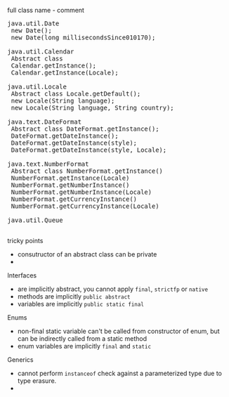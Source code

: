 
full class name - comment

<pre>
java.util.Date
 new Date();
 new Date(long millisecondsSince010170);

java.util.Calendar
 Abstract class
 Calendar.getInstance();
 Calendar.getInstance(Locale);                                                            

java.util.Locale
 Abstract class Locale.getDefault();
 new Locale(String language);
 new Locale(String language, String country);

java.text.DateFormat
 Abstract class DateFormat.getInstance();
 DateFormat.getDateInstance();
 DateFormat.getDateInstance(style);
 DateFormat.getDateInstance(style, Locale);
 
java.text.NumberFormat
 Abstract class NumberFormat.getInstance()
 NumberFormat.getInstance(Locale)
 NumberFormat.getNumberInstance()
 NumberFormat.getNumberInstance(Locale)
 NumberFormat.getCurrencyInstance()
 NumberFormat.getCurrencyInstance(Locale)

java.util.Queue<?>

</pre>

tricky points
- consutructor of an abstract class can be private
- 
Interfaces
- are implicitly abstract, you cannot apply `final`, `strictfp` or `native`
- methods are implicitly `public abstract`
- variables are implicitly `public static final`

Enums
- non-final static variable can't be called from constructor of enum, but can be indirectly called from a static method
- enum variables are implicitly `final` and `static`

Generics
- cannot perform `instanceof` check against a parameterized type due to type erasure.
- 
